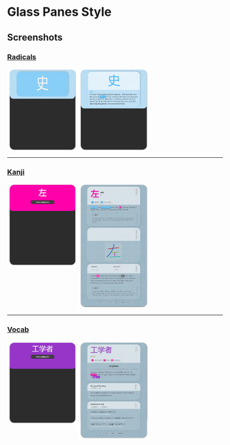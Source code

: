 # Glass Panes Style

## Screenshots

### [Radicals](https://github.com/WrinkleRelease/anki-cards/tree/main/src/anki/01-glass-panes/radicals)

<p style="display: flex; flex-direction: row;">
  <img src="https://raw.githubusercontent.com/WrinkleRelease/anki-cards/refs/heads/main/assets/glasspanes-radical-front.png" width="33%" height="33%"/>
  <img src="https://raw.githubusercontent.com/WrinkleRelease/anki-cards/refs/heads/main/assets/glasspanes-radical-back.png"  width="33%" height="33%"/>
</p>

---

### [Kanji](https://github.com/WrinkleRelease/anki-cards/tree/main/src/anki/01-glass-panes/kanji)

<p style="display: flex; flex-direction: row;">
<img src="https://raw.githubusercontent.com/WrinkleRelease/anki-cards/refs/heads/main/assets/glasspanes-kanji-front.png" width="33%" height="33%"/>
<img src="https://raw.githubusercontent.com/WrinkleRelease/anki-cards/refs/heads/main/assets/glasspanes-kanji-back.png" width="33%" height="33%"/>
</p>

---

### [Vocab](https://github.com/WrinkleRelease/anki-cards/tree/main/src/anki/01-glass-panes/vocab)

<p style="display: flex; flex-direction: row;">
<img src="https://raw.githubusercontent.com/WrinkleRelease/anki-cards/refs/heads/main/assets/glasspanes-vocab-front.png" width="33%" height="33%"/>
<img src="https://raw.githubusercontent.com/WrinkleRelease/anki-cards/refs/heads/main/assets/glasspanes-vocab-back.png" width="33%" height="33%"/>
</p>
